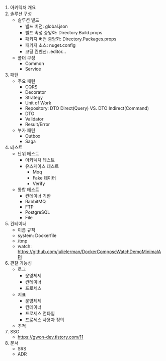 1. 아키텍처 개요
1. 솔루션 구성
   - 솔루션 빌드
     - 빌드 버전: global.json
     - 빌드 속성 중앙화: Directory.Build.props
     - 패키지 버전 중앙화: Directory.Packages.props
     - 패키지 소스: nuget.config
     - 코딩 컨벤션: .editor...
   - 폴더 구성
     - Common
     - Service
1. 패턴
   - 주요 패턴
     - CQRS
     - Decorator
     - Strategy
     - Unit of Work
     - Repository: DTO Direct(Query) VS. DTO Indirect(Command)
     - DTO
     - Validator
     - Result/Error
   - 부가 패턴
     - Outbox
     - Saga
1. 테스트
   - 단위 테스트
     - 아키텍처 테스트
     - 유스케이스 테스트
       - Moq
       - Fake 데이터
       - Verify
   - 통합 테스트
     - 컨테이너 기반
     - RabbitMQ
     - FTP
     - PostgreSQL
     - File
1. 컨테이너
   - 이름 규칙
   - system: Dockerfile
   - /tmp
   - watch: https://github.com/julielerman/DockerComposeWatchDemoMinimalAPI
1. 관찰 가능성
   - 로그
     - 운영체제
     - 컨테이너
     - 프로세스
   - 지표
     - 운영체제
     - 컨테이너
     - 프로세스 런타임
     - 프로세스 사용자 정의
   - 추적
1. SSG
   - https://gwon-dev.tistory.com/11
1. 문서
   - SRS
   - ADR 
     